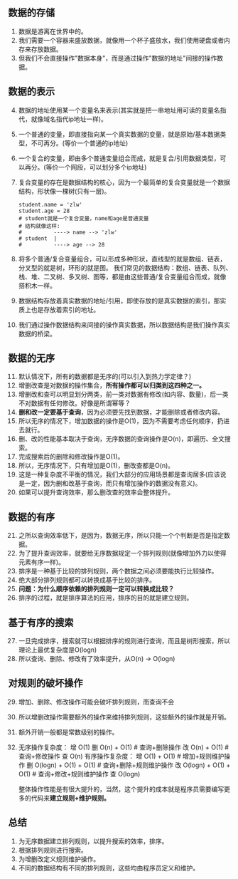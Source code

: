 ## 数据的存储

1. 数据是游离在世界中的。
2. 我们需要一个容器来盛放数据，就像用一个杯子盛放水，我们使用硬盘或者内存来存放数据。
3. 但我们不会直接操作"数据本身"，而是通过操作"数据的地址"间接的操作数据。

## 数据的表示

4. 数据的地址使用某一个变量名来表示(其实就是把一串地址用可读的变量名指代，就像域名指代ip地址一样)。
5. 一个普通的变量，即直接指向某一个真实数据的变量，就是原始/基本数据类型，不可再分。(等价一个普通的ip地址)
6. 一个复合的变量，即由多个普通变量组合而成，就是复合/引用数据类型，可以再分。(等价一个网段，可以划分多个ip地址)
7. 复合变量的存在是数据结构的核心，因为一个最简单的复合变量就是一个数据结构，形状像一棵树(只有一层)。

    ```python3
    student.name = 'zlw'
    student.age = 28
    # student就是一个复合变量，name和age是普通变量
    # 结构就像这样:
    #          ----> name --> 'zlw'
    # student  |
    #          ----> age --> 28
    ```

8. 将多个普通/复合变量组合，可以形成多种形状，直线型的就是数组、链表，分叉型的就是树，环形的就是图。
我们常见的数据结构：数组、链表、队列、栈、堆、二叉树、多叉树、图等，都是由这些普通/复合变量组合而成，就像搭积木一样。
9. 数据结构存放着真实数据的地址/引用，即使存放的是真实数据的索引，那实质上也是存放着索引的地址。
10. 我们通过操作数据结构来间接的操作真实数据，所以数据结构是我们操作真实数据的桥梁。

## 数据的无序

11. 默认情况下，所有的数据都是无序的(可以引入到热力学定律？)
12. 增删改查是对数据的操作集合，**所有操作都可以归类到这四种之一。**
13. 增删改和查可以明显划分两类，前一类对数据有修改(如内容、数量)，后一类不对数据有任何修改。好像是所谓幂等？
14. **删和改一定要基于查询**，因为必须要先找到数据，才能删除或者修改内容。
15. 所以无序的情况下，增加数据的操作是O(1)，因为不需要考虑任何顺序，扔进去就行。
16. 删、改的性能基本取决于查询，无序数据的查询操作是O(n)，即遍历、全文搜索。
17. 完成搜索后的删除和修改操作是O(1)。
18. 所以，无序情况下，只有增加是O(1)，删改查都是O(n)。
19. 这是一种复杂度不平衡的情况，我们大部分的应用场景都是查询居多(应该说是一定，因为删和改基于查询，而只有增加操作的数据没有意义)。
20. 如果可以提升查询效率，那么删改查的效率会整体提升。

## 数据的有序

21. 之所以查询效率低下，是因为，数据无序，所以只能一个个判断是否是指定数据。
22. 为了提升查询效率，就要给无序数据规定一个排列规则(就像增加外力以使得元素有序一样)。
23. 排序是一种基于比较的排列规则，两个数据之间必须要能执行比较操作。
24. 绝大部分排列规则都可以转换成基于比较的排序。
25. **问题：为什么顺序依赖的排列规则一定可以转换成比较？**
26. 排序的过程，就是排序算法的应用，排序的目的就是建立规则。

## 基于有序的搜索

27. 一旦完成排序，搜索就可以根据排序的规则进行查询，而且是树形搜索，所以理论上最优复杂度是O(logn)
28. 所以查询、删除、修改有了效率提升，从O(n) -> O(logn)

## 对规则的破坏操作

29. 增加、删除、修改操作可能会破坏排列规则，而查询不会
30. 所以增删改操作需要额外的操作来维持排列规则，这些额外的操作就是开销。
31. 额外开销一般都是常数级别的操作。
32. 无序操作复杂度：
    增 O(1)
    删 O(n) + O(1)  # 查询+删除操作
    改 O(n) + O(1)  # 查询+修改操作
    查 O(n)
    有序操作复杂度：
    增 O(1) + O(1)  # 增加+规则维护操作
    删 O(logn) + O(1) + O(1)  # 查询+删除+规则维护操作
    改 O(logn) + O(1) + O(1)  # 查询+修改+规则维护操作
    查 O(logn)

    整体操作性能是有很大提升的，当然，这个提升的成本就是程序员需要编写更多的代码来**建立规则+维护规则。**

## 总结
1. 为无序数据建立排列规则，以提升搜索的效率，排序。
2. 根据排列规则进行搜索。
3. 为增删改定义规则维护操作。
4. 不同的数据结构有不同的排列规则，这些均由程序员定义和维护。
